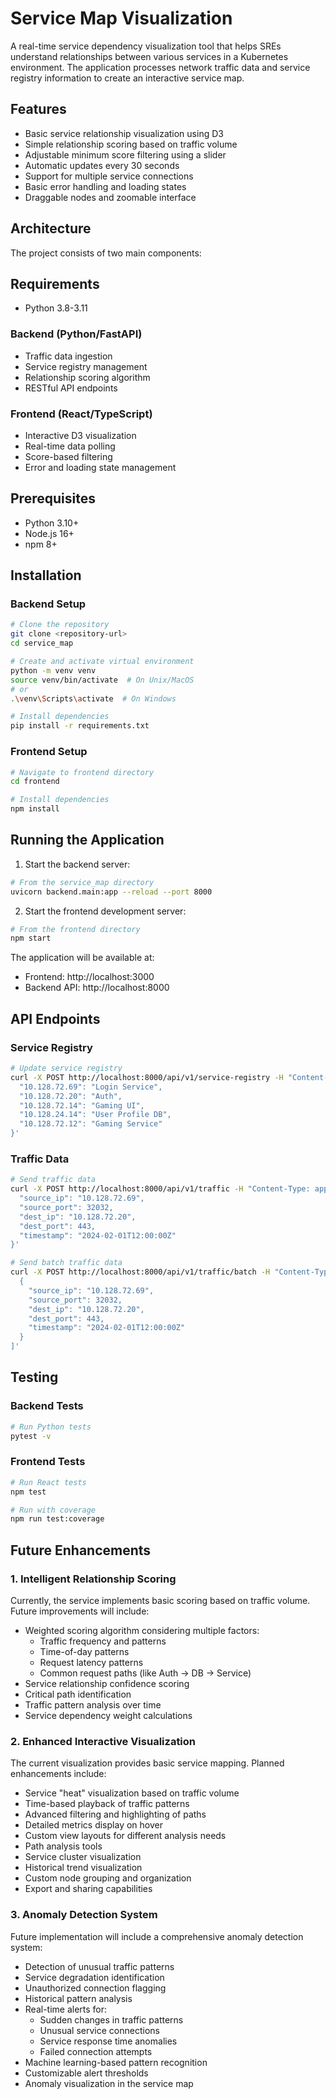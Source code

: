 # Service Map Visualization

A real-time service dependency visualization tool that helps SREs understand relationships between various services in a Kubernetes environment. The application processes network traffic data and service registry information to create an interactive service map.

## Features

- Basic service relationship visualization using D3
- Simple relationship scoring based on traffic volume
- Adjustable minimum score filtering using a slider
- Automatic updates every 30 seconds
- Support for multiple service connections
- Basic error handling and loading states
- Draggable nodes and zoomable interface

## Architecture

The project consists of two main components:

## Requirements
- Python 3.8-3.11

### Backend (Python/FastAPI)
- Traffic data ingestion
- Service registry management
- Relationship scoring algorithm
- RESTful API endpoints

### Frontend (React/TypeScript)
- Interactive D3 visualization
- Real-time data polling
- Score-based filtering
- Error and loading state management

## Prerequisites

- Python 3.10+
- Node.js 16+
- npm 8+

## Installation

### Backend Setup
```bash
# Clone the repository
git clone <repository-url>
cd service_map

# Create and activate virtual environment
python -m venv venv
source venv/bin/activate  # On Unix/MacOS
# or
.\venv\Scripts\activate  # On Windows

# Install dependencies
pip install -r requirements.txt
```

### Frontend Setup
```bash
# Navigate to frontend directory
cd frontend

# Install dependencies
npm install
```

## Running the Application

1. Start the backend server:
```bash
# From the service_map directory
uvicorn backend.main:app --reload --port 8000
```

2. Start the frontend development server:
```bash
# From the frontend directory
npm start
```

The application will be available at:
- Frontend: http://localhost:3000
- Backend API: http://localhost:8000

## API Endpoints

### Service Registry
```bash
# Update service registry
curl -X POST http://localhost:8000/api/v1/service-registry -H "Content-Type: application/json" -d '{
  "10.128.72.69": "Login Service",
  "10.128.72.20": "Auth",
  "10.128.72.14": "Gaming UI",
  "10.128.24.14": "User Profile DB",
  "10.128.72.12": "Gaming Service"
}'
```

### Traffic Data
```bash
# Send traffic data
curl -X POST http://localhost:8000/api/v1/traffic -H "Content-Type: application/json" -d '{
  "source_ip": "10.128.72.69",
  "source_port": 32032,
  "dest_ip": "10.128.72.20",
  "dest_port": 443,
  "timestamp": "2024-02-01T12:00:00Z"
}'

# Send batch traffic data
curl -X POST http://localhost:8000/api/v1/traffic/batch -H "Content-Type: application/json" -d '[
  {
    "source_ip": "10.128.72.69",
    "source_port": 32032,
    "dest_ip": "10.128.72.20",
    "dest_port": 443,
    "timestamp": "2024-02-01T12:00:00Z"
  }
]'
```


## Testing

### Backend Tests
```bash
# Run Python tests
pytest -v
```

### Frontend Tests
```bash
# Run React tests
npm test

# Run with coverage
npm run test:coverage
```

## Future Enhancements

### 1. Intelligent Relationship Scoring
Currently, the service implements basic scoring based on traffic volume. Future improvements will include:
- Weighted scoring algorithm considering multiple factors:
  - Traffic frequency and patterns
  - Time-of-day patterns
  - Request latency patterns
  - Common request paths (like Auth → DB → Service)
- Service relationship confidence scoring
- Critical path identification
- Traffic pattern analysis over time
- Service dependency weight calculations

### 2. Enhanced Interactive Visualization
The current visualization provides basic service mapping. Planned enhancements include:
- Service "heat" visualization based on traffic volume
- Time-based playback of traffic patterns
- Advanced filtering and highlighting of paths
- Detailed metrics display on hover
- Custom view layouts for different analysis needs
- Path analysis tools
- Service cluster visualization
- Historical trend visualization
- Custom node grouping and organization
- Export and sharing capabilities

### 3. Anomaly Detection System
Future implementation will include a comprehensive anomaly detection system:
- Detection of unusual traffic patterns
- Service degradation identification
- Unauthorized connection flagging
- Historical pattern analysis
- Real-time alerts for:
  - Sudden changes in traffic patterns
  - Unusual service connections
  - Service response time anomalies
  - Failed connection attempts
- Machine learning-based pattern recognition
- Customizable alert thresholds
- Anomaly visualization in the service map